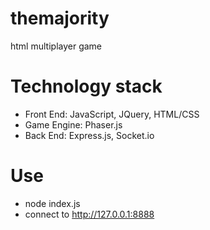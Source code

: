 # themajority
html multiplayer game

# Technology stack
- Front End: JavaScript, JQuery, HTML/CSS
- Game Engine: Phaser.js
- Back End: Express.js, Socket.io

# Use
- node index.js
- connect to http://127.0.0.1:8888